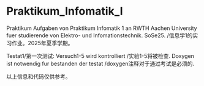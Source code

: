 # Praktikum_Infomatik_I

Praktikum Aufgaben von Praktikum Infomatik 1 an RWTH Aachen University fuer studierende von Elektro- und Infomationstechnik. SoSe25. /信息学1的实习作业。2025年夏季学期。

Testat1/第一次测试:
  Versuch1-5 wird kontrolliert /实验1-5将被检查.
  Doxygen ist notwendig fur bestanden der testat /doxygen注释对于通过考试是必须的.

以上信息和代码仅供参考。
